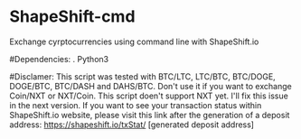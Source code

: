 # ShapeShift-cmd
Exchange cyrptocurrencies using command line with ShapeShift.io

#Dependencies:
	. Python3

#Disclamer:
This script was tested with BTC/LTC, LTC/BTC, BTC/DOGE, DOGE/BTC, BTC/DASH and DAHS/BTC.
Don't use it if you want to exchange Coin/NXT or NXT/Coin. This script doen't support NXT yet.
I'll fix this issue in the next version.
If you want to see your transaction status within ShapeShift.io website, please visit this link after the generation of a deposit address:
https://shapeshift.io/txStat/ [generated deposit address]




